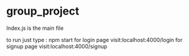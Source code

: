 # group_project

Index.js is the main file

to run just type : npm start 
for login page visit:localhost:4000/login
for signup page visit:localhost:4000/signup
